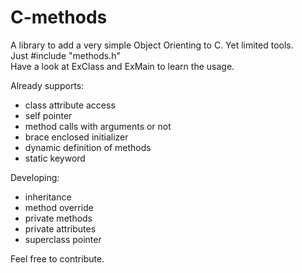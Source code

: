 C-methods
===========

A library to add a very simple Object Orienting to C. Yet limited tools. <br>
Just #include "methods.h" <br>
Have a look at ExClass and ExMain to learn the usage. <br>

Already supports:
<ul>
  <li> class attribute access </li>
  <li> self pointer </li>
  <li> method calls with arguments or not </li>
  <li> brace enclosed initializer </li>
  <li> dynamic definition of methods </li>
  <li> static keyword </li>
</ul>

Developing:
<ul>
  <li> inheritance </li>
  <li> method override </li>
  <li> private methods </li>
  <li> private attributes </li>
  <li> superclass pointer </li>
</ul>

Feel free to contribute.
